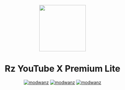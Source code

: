 <p align="center">
<img src='https://raw.githubusercontent.com/prateek-chaubey/YTPro/main/.github/img/ytpro.gif' height=150  >
</p>
<h1 align=center>Rz YouTube X Premium Lite</h1>

<div align="center">
  
[![modwanz](https://img.shields.io/badge/Instagram-E4405F?style=flat&logo=instagram&logoColor=white)](https://instagram.com/NAMA_AKUN)
[![modwanz](https://img.shields.io/badge/Facebook-1877F2?style=flat&logo=facebook&logoColor=white)](https://facebook.com/NAMA_HALAMAN)
[![modwanz](https://img.shields.io/badge/WhatsApp-25D366?style=flat&logo=whatsapp&logoColor=white)](https://wa.me/NOMOR)
